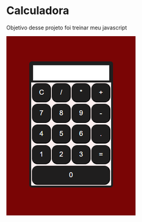 # Calculadora
 Objetivo desse projeto foi treinar meu javascript

<img src="/assets/screen.png" alt="resultado">